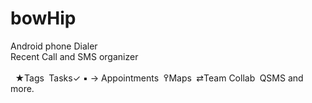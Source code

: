 # bowHip
Android phone Dialer<br>
Recent Call and SMS organizer<br><br>  
★Tags  Tasks✓ ▪ →  Appointments  ߉Maps  ⇄Team Collab  QSMS and more.

